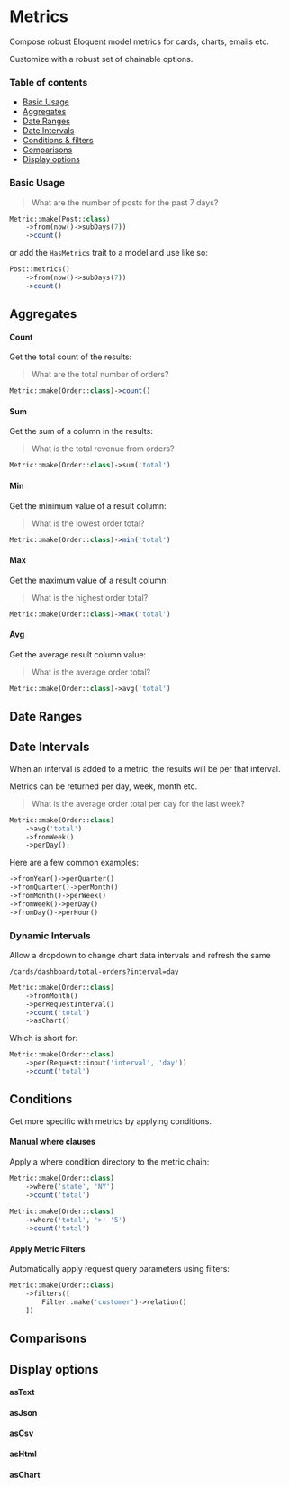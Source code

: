 # Metrics

Compose robust Eloquent model metrics for cards, charts, emails etc.

Customize with a robust set of chainable options.

### Table of contents

- [Basic Usage](https://github.com/headlesslaravel/docs/blob/main/metrics.md#basic-usage)
- [Aggregates](https://github.com/headlesslaravel/docs/blob/main/metrics.md#aggregates)
- [Date Ranges](https://github.com/headlesslaravel/docs/blob/main/metrics.md#date-ranges)
- [Date Intervals](https://github.com/headlesslaravel/docs/blob/main/metrics.md#date-intervals)
- [Conditions & filters](https://github.com/headlesslaravel/docs/blob/main/metrics.md#conditions)
- [Comparisons](https://github.com/headlesslaravel/docs/blob/main/metrics.md#comparisons)
- [Display options](https://github.com/headlesslaravel/docs/blob/main/metrics.md#display)

### Basic Usage

> What are the number of posts for the past 7 days?

```php
Metric::make(Post::class)
    ->from(now()->subDays(7))
    ->count()
```
or add the `HasMetrics` trait to a model and use like so:
```php
Post::metrics()
    ->from(now()->subDays(7))
    ->count()
```


## Aggregates 

#### Count

Get the total count of the results:

> What are the total number of orders?

```php
Metric::make(Order::class)->count()
```

#### Sum

Get the sum of a column in the results:

> What is the total revenue from orders?

```php
Metric::make(Order::class)->sum('total')
```

#### Min

Get the minimum value of a result column:

> What is the lowest order total?

```php
Metric::make(Order::class)->min('total')
```

#### Max

Get the maximum value of a result column:

> What is the highest order total?

```php
Metric::make(Order::class)->max('total')
```

#### Avg

Get the average result column value:

> What is the average order total?

```php
Metric::make(Order::class)->avg('total')
```

## Date Ranges

## Date Intervals

When an interval is added to a metric, the results will be per that interval.

Metrics can be returned per day, week, month etc.

> What is the average order total per day for the last week?
```php
Metric::make(Order::class)
    ->avg('total')
    ->fromWeek()
    ->perDay();
```

Here are a few common examples:

```php
->fromYear()->perQuarter()
->fromQuarter()->perMonth()
->fromMonth()->perWeek()
->fromWeek()->perDay()
->fromDay()->perHour()
```

### Dynamic Intervals

Allow a dropdown to change chart data intervals and refresh the same

```
/cards/dashboard/total-orders?interval=day
```
```php
Metric::make(Order::class)
    ->fromMonth()
    ->perRequestInterval()
    ->count('total')
    ->asChart()
```

Which is short for:
```php
Metric::make(Order::class)
    ->per(Request::input('interval', 'day'))
    ->count('total')
```

## Conditions

Get more specific with metrics by applying conditions.

#### Manual where clauses

Apply a where condition directory to the metric chain:

```php
Metric::make(Order::class)
    ->where('state', 'NY')
    ->count('total')
    
Metric::make(Order::class)
    ->where('total', '>' '5')
    ->count('total')
```

#### Apply Metric Filters

Automatically apply request query parameters using filters:

```php
Metric::make(Order::class)
    ->filters([
        Filter::make('customer')->relation()
    ])
```

## Comparisons


## Display options

#### asText
#### asJson
#### asCsv
#### asHtml
#### asChart
